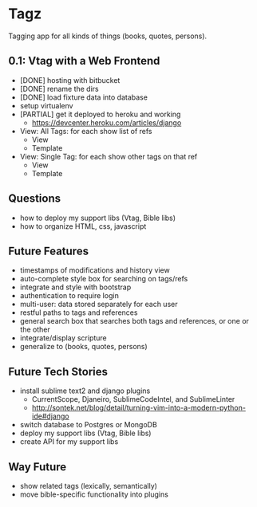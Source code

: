 Tagz
====
Tagging app for all kinds of things (books, quotes, persons).

0.1: Vtag with a Web Frontend
-----------------------------
* [DONE] hosting with bitbucket
* [DONE] rename the dirs
* [DONE] load fixture data into database
* setup virtualenv
* [PARTIAL] get it deployed to heroku and working
  * https://devcenter.heroku.com/articles/django
* View: All Tags: for each show list of refs
  * View
  * Template
* View: Single Tag: for each show other tags on that ref
  * View
  * Template

Questions
---------
* how to deploy my support libs (Vtag, Bible libs)
* how to organize HTML, css, javascript

Future Features
---------------
* timestamps of modifications and history view
* auto-complete style box for searching on tags/refs
* integrate and style with bootstrap
* authentication to require login
* multi-user: data stored separately for each user
* restful paths to tags and references
* general search box that searches both tags and references, or one or the other
* integrate/display scripture
* generalize to (books, quotes, persons)

Future Tech Stories
-------------------
* install sublime text2 and django plugins
  * CurrentScope, Djaneiro, SublimeCodeIntel, and SublimeLinter 
  * http://sontek.net/blog/detail/turning-vim-into-a-modern-python-ide#django
* switch database to Postgres or MongoDB
* deploy my support libs (Vtag, Bible libs)
* create API for my support libs

Way Future
----------
* show related tags (lexically, semantically)
* move bible-specific functionality into plugins



